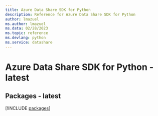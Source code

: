 ```yaml
---
title: Azure Data Share SDK for Python
description: Reference for Azure Data Share SDK for Python
author: lmazuel
ms.author: lmazuel
ms.data: 02/28/2023
ms.topic: reference
ms.devlang: python
ms.service: datashare
---
```

# Azure Data Share SDK for Python - latest
## Packages - latest
[!INCLUDE [packages](data-share-index.md)]